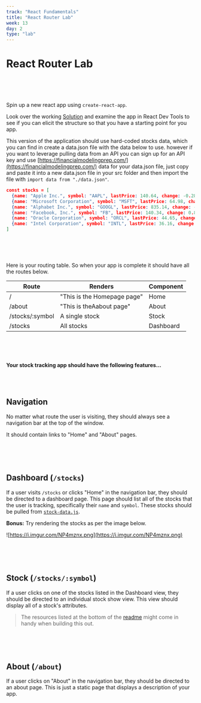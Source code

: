 ```yaml
---
track: "React Fundamentals"
title: "React Router Lab"
week: 13
day: 2
type: "lab"
---
```


# React Router Lab

<br>
<br>
<br>

Spin up a new react app using `create-react-app`.

Look over the working [Solution](https://vhixt.csb.app/) and examine the app in React Dev Tools to see if you can elicit the structure so that you have a starting point for you app.

This version of the application should use hard-coded stocks data, which you can find in create a data.json file with the data below to use. however if you want to leverage pulling data from an API you can sign up for an API key and use [https://financialmodelingprep.com/](https://financialmodelingprep.com/) data for your data.json file, just copy and paste it into a new data.json file in your src folder and then import the file with `import data from "./data.json"`.

```json
const stocks = [
  {name: "Apple Inc.", symbol: "AAPL", lastPrice: 140.64, change: -0.280000000000001, high: 141.74, low: 140.35, open: 141.5},
  {name: "Microsoft Corporation", symbol: "MSFT", lastPrice: 64.98, change: 0.109999999999999, high: 65.45, low: 64.76, open: 65.12},
  {name: "Alphabet Inc.", symbol: "GOOGL", lastPrice: 835.14, change: -4.50999999999999, high: 844, low: 829.1, open: 842},
  {name: "Facebook, Inc.", symbol: "FB", lastPrice: 140.34, change: 0.810000000000002, high: 141.0244, low: 139.76, open: 140.08},
  {name: "Oracle Corporation", symbol: "ORCL", lastPrice: 44.65, change: -0.300000000000004, high: 45.09, low: 44.575, open: 44.91},
  {name: "Intel Corporation", symbol: "INTL", lastPrice: 36.16, change: -0.370000000000005, high: 36.78, low: 36.125, open: 36.58}
]
```

<br>
<br>
<br>

Here is your routing table. So when your app is complete it should have all the routes below.

| Route           | Renders                     | Component |
| --------------- | --------------------------- | --------- |
| /               | "This is the Homepage page" | Home      |
| /about          | "This is theAabout page"    | About     |
| /stocks/:symbol | A single stock              | Stock     |
| /stocks         | All stocks                  | Dashboard |

<br>
<br>
<br>

**Your stock tracking app should have the following features...**

<br>
<br>

## Navigation

No matter what route the user is visiting, they should always see a navigation bar at the top of the window.

It should contain links to "Home" and "About" pages.

<br>
<br>
<br>

## Dashboard (`/stocks`)

If a user visits `/stocks` or clicks "Home" in the navigation bar, they should be directed to a dashboard page. This page should list all of the stocks that the user is tracking, specifically their `name` and `symbol`. These stocks should be pulled from [`stock-data.js`](./stock-data.js).

**Bonus:** Try rendering the stocks as per the image below.

![https://i.imgur.com/NP4mznx.png](https://i.imgur.com/NP4mznx.png)

<br>
<br>
<br>

## Stock (`/stocks/:symbol`)

If a user clicks on one of the stocks listed in the Dashboard view, they should be directed to an individual stock show view. This view should display all of a stock's attributes.

> The resources listed at the bottom of the [readme](README.md) might come in handy when building this out.

<br>
<br>
<br>

## About (`/about`)

If a user clicks on "About" in the navigation bar, they should be directed to an about page. This is just a static page that displays a description of your app.
